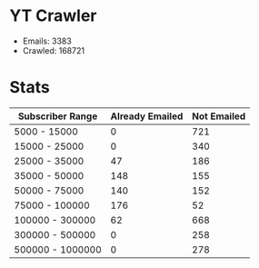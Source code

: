 # YT Crawler
- Emails: 3383
- Crawled: 168721

# Stats
| Subscriber Range  | Already Emailed | Not Emailed |
|-------|-------|-------|
| 5000 - 15000 | 0 | 721 |
| 15000 - 25000 | 0 | 340 |
| 25000 - 35000 | 47 | 186 |
| 35000 - 50000 | 148 | 155 |
| 50000 - 75000 | 140 | 152 |
| 75000 - 100000 | 176 | 52 |
| 100000 - 300000 | 62 | 668 |
| 300000 - 500000 | 0 | 258 |
| 500000 - 1000000 | 0 | 278 |

